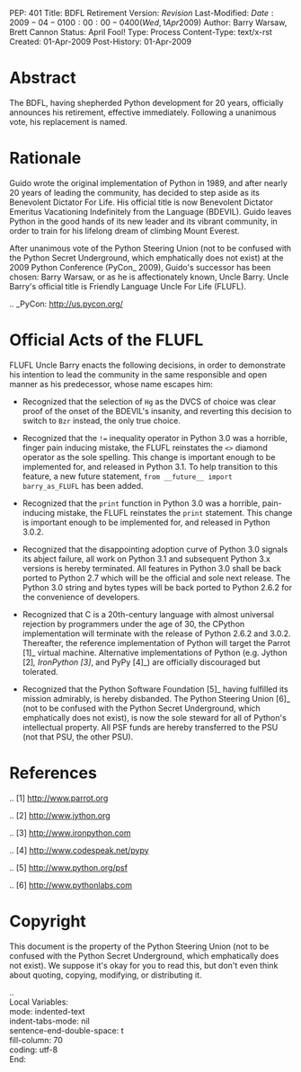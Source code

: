 PEP: 401
Title: BDFL Retirement
Version: $Revision$
Last-Modified: $Date: 2009-04-01 00:00:00 -0400 (Wed, 1 Apr 2009)$
Author: Barry Warsaw, Brett Cannon
Status: April Fool!
Type: Process
Content-Type: text/x-rst
Created: 01-Apr-2009
Post-History: 01-Apr-2009


Abstract
========

The BDFL, having shepherded Python development for 20 years,
officially announces his retirement, effective immediately.  Following
a unanimous vote, his replacement is named.


Rationale
=========

Guido wrote the original implementation of Python in 1989, and after
nearly 20 years of leading the community, has decided to step aside as
its Benevolent Dictator For Life.  His official title is now
Benevolent Dictator Emeritus Vacationing Indefinitely from the
Language (BDEVIL).  Guido leaves Python in the good hands of its new
leader and its vibrant community, in order to train for his lifelong
dream of climbing Mount Everest.

After unanimous vote of the Python Steering Union (not to be confused
with the Python Secret Underground, which emphatically does not exist)
at the 2009 Python Conference (PyCon_ 2009), Guido's successor has been
chosen: Barry Warsaw, or as he is affectionately known, Uncle Barry.
Uncle Barry's official title is Friendly Language Uncle For Life (FLUFL).

.. _PyCon: http://us.pycon.org/


Official Acts of the FLUFL
==========================

FLUFL Uncle Barry enacts the following decisions, in order to
demonstrate his intention to lead the community in the same
responsible and open manner as his predecessor, whose name escapes
him:

* Recognized that the selection of ``Hg`` as the DVCS of choice was
  clear proof of the onset of the BDEVIL's insanity, and reverting
  this decision to switch to ``Bzr`` instead, the only true choice.

* Recognized that the ``!=`` inequality operator in Python 3.0 was a
  horrible, finger pain inducing mistake, the FLUFL reinstates the
  ``<>`` diamond operator as the sole spelling.  This change is
  important enough to be implemented for, and released in Python
  3.1. To help transition to this feature, a new future statement,
  ``from __future__ import barry_as_FLUFL`` has been added.

* Recognized that the ``print`` function in Python 3.0 was a horrible,
  pain-inducing mistake, the FLUFL reinstates the ``print``
  statement.  This change is important enough to be implemented for,
  and released in Python 3.0.2.

* Recognized that the disappointing adoption curve of Python 3.0
  signals its abject failure, all work on Python 3.1 and subsequent
  Python 3.x versions is hereby terminated.  All features in Python
  3.0 shall be back ported to Python 2.7 which will be the official
  and sole next release.  The Python 3.0 string and bytes types will
  be back ported to Python 2.6.2 for the convenience of developers.

* Recognized that C is a 20th-century language with almost universal
  rejection by programmers under the age of 30, the CPython
  implementation will terminate with the release of Python 2.6.2 and
  3.0.2.  Thereafter, the reference implementation of Python will
  target the Parrot [1]_ virtual machine.  Alternative implementations
  of Python (e.g. Jython [2]_, IronPython [3]_, and PyPy [4]_) are
  officially discouraged but tolerated.

* Recognized that the Python Software Foundation [5]_ having fulfilled
  its mission admirably, is hereby disbanded.  The Python Steering
  Union [6]_ (not to be confused with the Python Secret Underground,
  which emphatically does not exist), is now the sole steward for all
  of Python's intellectual property.  All PSF funds are hereby
  transferred to the PSU (not that PSU, the other PSU).


References
==========

.. [1] http://www.parrot.org

.. [2] http://www.jython.org

.. [3] http://www.ironpython.com

.. [4] http://www.codespeak.net/pypy

.. [5] http://www.python.org/psf

.. [6] http://www.pythonlabs.com


Copyright
=========

This document is the property of the Python Steering Union (not to be
confused with the Python Secret Underground, which emphatically does
not exist).  We suppose it's okay for you to read this, but don't even
think about quoting, copying, modifying, or distributing it.


..  
  Local Variables:  
  mode: indented-text  
  indent-tabs-mode: nil  
  sentence-end-double-space: t  
  fill-column: 70  
  coding: utf-8  
  End:  
